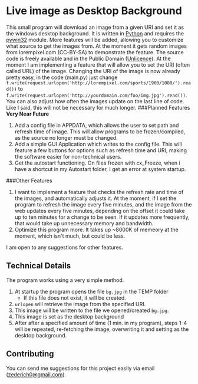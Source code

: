 Live image as Desktop Background
================================
This small program will download an image from a given URI and set it as the windows desktop background. It is written in [Python][1] and requires the [pywin32][2] module. More features will be added, allowing you to customize what source to get the images from. At the moment it gets random images from lorempixel.com (CC-BY-SA) to demonstrate the feature.
The source code is freely available and in the Public Domain ([Unlicence][3]). At the moment I am implementing a feature that will allow you to set the URI (often called URL) of the image. Changing the URI of the image is now already pretty easy, in the code (main.py) just change `f.write(request.urlopen('http://lorempixel.com/sports/1900/1080/').read())`
to `f.write(request.urlopen('http://yourdomain.com/foo/img.jpg').read())`. You can also adjust how often the images update on the last line of code. Like I said, this will not be necessary for much longer.
###Planned Features
**Very Near Future**

 1. Add a config file in APPDATA, which allows the user to set path and refresh time of image. This will allow programs to be frozen/compiled, as the source no longer must be changed.
 2. Add a simple GUI Application which writes to the config file. This will feature a few buttons for options such as refresh time and URI, making the software easier for non-technical users.
 3. Get the autostart functioning. On files frozen with cx_Freeze, when i have a shortcut in my Autostart folder, I get an error at system startup.

###Other Features

 1. I want to implement a feature that checks the refresh rate and time of the images, and automatically adjusts it. At the moment, if I set the program to refresh the image every five minutes, and the image from the web updates every five minutes, depending on the offset it could take up to ten minutes for a change to be seen. If it updates more frequently, that would take up unnecessary memory and bandwidth.
 2. Optimize this program more. It takes up ~8000K of memeory at the moment, which isn't much, but could be less.

I am open to any suggestions for other features.

Technical Details
-----------------
 The program works using a very simple method.
 

 1. At startup the program opens the file `bg.jpg` in the TEMP folder
    - If this file does not exist, it will be created.
 2. `urlopen` will retrieve the image from the specified URI.
 3. This image will be written to the file we opened/created `bg.jpg`.
 4. This image is set as the desktop background
 5. After after a specified amount of time (1 min. in my program), steps 1-4 will be repeated, re-fetching the image, overwriting it and setting as the desktop background.

Contributing
--------------
You can send me suggestions for this project easily via email (<zederich0@gmail.com>).


  [1]: http://www.python.org/downloads/
  [2]: http://sourceforge.net/projects/pywin32/files/pywin32/
  [3]: http://unlicense.org/
